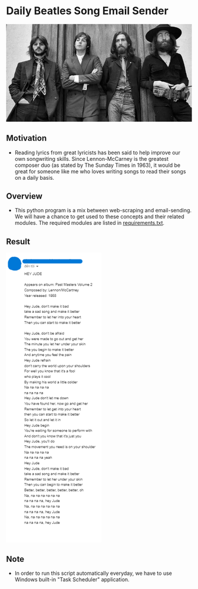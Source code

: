 # Daily Beatles Song Email Sender

![Alt text](images/the-beatles.jpg)

## Motivation

- Reading lyrics from great lyricists has been said to help improve our own songwriting skills. Since Lennon-McCarney is the greatest composer duo (as stated by The Sunday Times in 1963), it would be great for someone like me who loves writing songs to read their songs on a daily basis. 

## Overview

- This python program is a mix between web-scraping and email-sending. We will have a chance to get used to these concepts and their related modules. The required modules are listed in [requirements.txt](requirements.txt).

## Result

![Alt text](images/result.png)

## Note

- In order to run this script automatically everyday, we have to use Windows built-in "Task Scheduler" application.